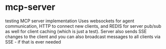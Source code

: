 # mcp-server
testing MCP server implementation
Uses websockets for agent communication, HTTP to connect new clients, and REDIS for server pub/sub as well for client caching (which is just a test). 
Server also sends SSE changes to the client and you can also broadcast messages to all clients via SSE - if that is ever needed

